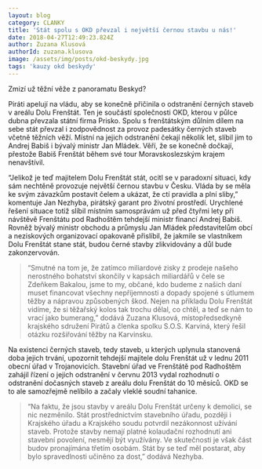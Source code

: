 ```yaml
---
layout: blog
category: CLANKY
title: 'Stát spolu s OKD převzal i největší černou stavbu u nás!'
date: 2018-04-27T12:49:23.824Z
author: Zuzana Klusová
authorId: zuzana.klusova
image: /assets/img/posts/okd-beskydy.jpg
tags: 'kauzy okd beskydy'
---
```

 
Zmizí už těžní věže z panoramatu Beskyd?

Piráti apelují na vládu, aby se konečně přičinila o odstranění černých staveb v areálu Dolu Frenštát. Ten je součástí společnosti OKD, kterou v půlce dubna převzala státní firma Prisko. Spolu s frenštátským důlním dílem na sebe stát převzal i zodpovědnost za provoz padesátky černých staveb včetně těžních věží. Místní na jejich odstranění čekají několik let, slíbil jim to Andrej Babiš i bývalý ministr Jan Mládek. Věří, že se konečně dočkají, přestože Babiš Frenštát během své tour Moravskoslezským krajem nenavštívil.

 
“Jelikož je teď majitelem Dolu Frenštát stát, ocitl se v paradoxní situaci, kdy sám nechtěně provozuje největší černou stavbu v Česku. Vláda by se měla ke svým závazkům postavit čelem a ukázat, že ctí pravidla a plní sliby,” komentuje Jan Nezhyba, pirátský garant pro životní prostředí. Urychlené řešení situace totiž slíbil místním samosprávám už před čtyřmi lety při návštěvě Frenštátu pod Radhoštěm tehdejší ministr financí Andrej Babiš. Rovněž bývalý ministr obchodu a průmyslu Jan Mládek představitelům obcí a neziskových organizovací opakovaně přislíbil, že jakmile se vlastníkem Dolu Frenštát stane stát, budou černé stavby zlikvidovány a důl bude zakonzervován.

 
> “Smutné na tom je, že zatímco miliardové zisky z prodeje našeho nerostného bohatství skončily v kapsách miliardářů v čele se Zdeňkem Bakalou, jsme to my, občané, kdo budeme z našich daní muset financovat všechny nepříjemnosti  a dopady spojené s útlumem těžby a nápravou způsobených škod. Nejen na příkladu Dolu Frenštát vidíme, že si těžařský kolos tak trochu dělal, co chtěl, a teď se nám to vrací jako bumerang,” dodává Zuzana Klusová, místopředsedkyně krajského sdružení Pirátů a členka spolku S.O.S. Karviná, který řešil otázku rozšiřování těžby na Karvinsku.

 
Na existenci černých staveb, tedy staveb, u kterých uplynula stanovená doba jejich trvání,  upozornit tehdejší majitele dolu Frenštát už v lednu 2011 obecní úřad v Trojanovicích. Stavební úřad ve Frenštátě pod Radhoštěm zahájil řízení o jejich odstranění v červnu 2013 vydal rozhodnutí o odstranění dočasných staveb z areálu dolu Frenštát do 10 měsíců. OKD se to ale samozřejmě nelíbilo a začaly vleklé soudní tahanice.

 
> “Na faktu, že jsou stavby v areálu Dolu Frenštát určeny k demolici, se nic nezměnilo. Stát prostřednictvím stavebního úřadu, později i Krajského úřadu a Krajského soudu potvrdil nezákonnost užívání staveb. Protože stavby nemají platné kolaudační rozhodnutí ani stavební povolení, nesmějí být využívány. Ve skutečnosti je však část budov pronajímána třetím osobám. Stát by se teď měl postarat, aby bylo spravedlnosti učiněno za dost,” dodává Nezhyba.


